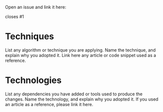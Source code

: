 <!-- markdownlint-disable first-line-heading -->

Open an issue and link it here:

closes #1

# Techniques

List any algorithm or technique you are applying.
Name the technique, and explain why you adopted it.
Link here any article or code snippet used as a reference.

# Technologies

List any dependencies you have added or tools used to produce the changes.
Name the technology, and explain why you adopted it.
If you used an article as a reference, please link it here.
